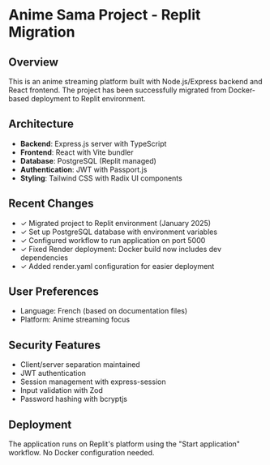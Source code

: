 # Anime Sama Project - Replit Migration

## Overview
This is an anime streaming platform built with Node.js/Express backend and React frontend. The project has been successfully migrated from Docker-based deployment to Replit environment.

## Architecture
- **Backend**: Express.js server with TypeScript
- **Frontend**: React with Vite bundler
- **Database**: PostgreSQL (Replit managed)
- **Authentication**: JWT with Passport.js
- **Styling**: Tailwind CSS with Radix UI components

## Recent Changes
- ✓ Migrated project to Replit environment (January 2025)
- ✓ Set up PostgreSQL database with environment variables
- ✓ Configured workflow to run application on port 5000
- ✓ Fixed Render deployment: Docker build now includes dev dependencies
- ✓ Added render.yaml configuration for easier deployment

## User Preferences
- Language: French (based on documentation files)
- Platform: Anime streaming focus

## Security Features
- Client/server separation maintained
- JWT authentication
- Session management with express-session
- Input validation with Zod
- Password hashing with bcryptjs

## Deployment
The application runs on Replit's platform using the "Start application" workflow. No Docker configuration needed.